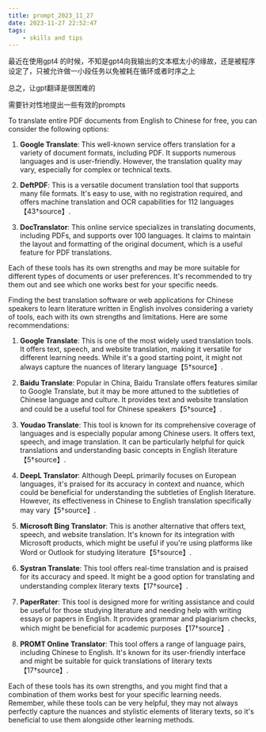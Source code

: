 ```yaml
---
title: prompt_2023_11_27
date: 2023-11-27 22:52:47
tags: 
    - skills and tips
---
```



最近在使用gpt4 的时候，不知是gpt4向我输出的文本框太小的缘故，还是被程序设定了，只被允许做一小段任务以免被耗在循环或者时序之上

总之，让gpt翻译是很困难的

需要针对性地提出一些有效的prompts

To translate entire PDF documents from English to Chinese for free, you can consider the following options:

1. **Google Translate**: This well-known service offers translation for a variety of document formats, including PDF. It supports numerous languages and is user-friendly. However, the translation quality may vary, especially for complex or technical texts.

2. **DeftPDF**: This is a versatile document translation tool that supports many file formats. It's easy to use, with no registration required, and offers machine translation and OCR capabilities for 112 languages【43†source】.

3. **DocTranslator**: This online service specializes in translating documents, including PDFs, and supports over 100 languages. It claims to maintain the layout and formatting of the original document, which is a useful feature for PDF translations.

Each of these tools has its own strengths and may be more suitable for different types of documents or user preferences. It's recommended to try them out and see which one works best for your specific needs.



Finding the best translation software or web applications for Chinese speakers to learn literature written in English involves considering a variety of tools, each with its own strengths and limitations. Here are some recommendations:

1. **Google Translate**: This is one of the most widely used translation tools. It offers text, speech, and website translation, making it versatile for different learning needs. While it's a good starting point, it might not always capture the nuances of literary language【5†source】.

2. **Baidu Translate**: Popular in China, Baidu Translate offers features similar to Google Translate, but it may be more attuned to the subtleties of Chinese language and culture. It provides text and website translation and could be a useful tool for Chinese speakers【5†source】.

3. **Youdao Translate**: This tool is known for its comprehensive coverage of languages and is especially popular among Chinese users. It offers text, speech, and image translation. It can be particularly helpful for quick translations and understanding basic concepts in English literature【5†source】.

4. **DeepL Translator**: Although DeepL primarily focuses on European languages, it's praised for its accuracy in context and nuance, which could be beneficial for understanding the subtleties of English literature. However, its effectiveness in Chinese to English translation specifically may vary【5†source】.

5. **Microsoft Bing Translator**: This is another alternative that offers text, speech, and website translation. It's known for its integration with Microsoft products, which might be useful if you're using platforms like Word or Outlook for studying literature【5†source】.

6. **Systran Translate**: This tool offers real-time translation and is praised for its accuracy and speed. It might be a good option for translating and understanding complex literary texts【17†source】.

7. **PaperRater**: This tool is designed more for writing assistance and could be useful for those studying literature and needing help with writing essays or papers in English. It provides grammar and plagiarism checks, which might be beneficial for academic purposes【17†source】.

8. **PROMT Online Translator**: This tool offers a range of language pairs, including Chinese to English. It's known for its user-friendly interface and might be suitable for quick translations of literary texts【17†source】.

Each of these tools has its own strengths, and you might find that a combination of them works best for your specific learning needs. Remember, while these tools can be very helpful, they may not always perfectly capture the nuances and stylistic elements of literary texts, so it's beneficial to use them alongside other learning methods.